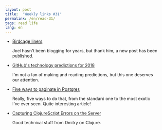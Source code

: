 ```yaml
---
layout: post
title:  "Weekly links #31"
permalink: /en/read-31/
tags: read life
lang: en
---
```


[link1]: https://www.joelonsoftware.com/2018/01/12/birdcage-liners/
[link2]: https://github.com/blog/2480-github-s-technology-predictions-for-2018
[link3]: https://www.citusdata.com/blog/2016/03/30/five-ways-to-paginate/
[link4]: http://yogthos.net/posts/2018-01-12-ClojureScriptErrorPropagation.html

- [Birdcage liners][link1]

  Joel hasn't been blogging for years, but thank him, a new post has been
  published.

- [GitHub's technology predictions for 2018][link2]

  I'm not a fan of making and reading predictions, but this one deserves our
  attention.

- [Five ways to paginate in Postgres][link3]

  Really, five ways to do that, from the standard one to the most exotic I've
  ever seen. Quite interesting article!

- [Capturing ClojureScript Errors on the Server][link4]

  Good technical stuff from Dmitry on Clojure.
